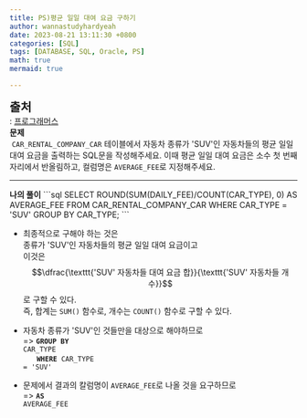 ```yaml
---
title: PS)평균 일일 대여 요금 구하기
author: wannastudyhardyeah
date: 2023-08-21 13:11:30 +0800
categories: [SQL]
tags: [DATABASE, SQL, Oracle, PS]
math: true
mermaid: true

---
```

<span style="font-size: 1.3rem;"><b>출처</b></span><br>
\: <a href="https://school.programmers.co.kr/learn/courses/30/lessons/151136">프로그래머스</a>
<br>
<b>문제</b><br>
&nbsp;``CAR_RENTAL_COMPANY_CAR`` 테이블에서 자동차 종류가 'SUV'인 자동차들의 평균 일일 대여 요금을 출력하는 SQL문을 작성해주세요. 이때 평균 일일 대여 요금은 소수 첫 번째 자리에서 반올림하고, 컬럼명은 ``AVERAGE_FEE``로 지정해주세요.
<hr>
<b>나의 풀이</b>
```sql
SELECT ROUND(SUM(DAILY_FEE)/COUNT(CAR_TYPE), 0) AS AVERAGE_FEE
FROM CAR_RENTAL_COMPANY_CAR
WHERE CAR_TYPE = 'SUV'
GROUP BY CAR_TYPE;
```

- 최종적으로 구해야 하는 것은<br>
종류가 'SUV'인 자동차들의 평균 일일 대여 요금이고<br>
이것은 $$\dfrac{\texttt{'SUV' 자동차들 대여 요금 합}}{\texttt{'SUV' 자동차들 개수}}$$로 구할 수 있다.<br>
즉, 합계는 ``SUM()`` 함수로, 개수는 ``COUNT()`` 함수로 구할 수 있다.

- 자동차 종류가 'SUV'인 것들만을 대상으로 해야하므로<br>
=> <code class="language-sql highlighter-rouge"><b>GROUP BY</b> CAR_TYPE</code><br>
&nbsp;&nbsp;&nbsp;&nbsp;&nbsp;&nbsp;<code class="language-sql highlighter-rouge"><b>WHERE</b> CAR_TYPE = 'SUV'</code>

- 문제에서 결과의 칼럼명이 ``AVERAGE_FEE``로 나올 것을 요구하므로<br>
=> <code class="language-sql highlighter-rouge"><b>AS</b> AVERAGE_FEE</code>
